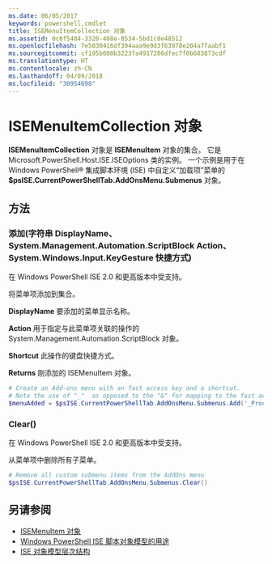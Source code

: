 ```yaml
---
ms.date: 06/05/2017
keywords: powershell,cmdlet
title: ISEMenuItemCollection 对象
ms.assetid: 0c0f5484-3320-408e-8534-5bd1c8e48512
ms.openlocfilehash: 7e5030416df394aaa9e9d3f63978e204a7faabf1
ms.sourcegitcommit: cf195b090b3223fa4917206dfec7f0b603873cdf
ms.translationtype: HT
ms.contentlocale: zh-CN
ms.lasthandoff: 04/09/2018
ms.locfileid: "30954698"
---
```

# <a name="the-isemenuitemcollection-object"></a>ISEMenuItemCollection 对象

**ISEMenuItemCollection** 对象是 **ISEMenuItem** 对象的集合。 它是 Microsoft.PowerShell.Host.ISE.ISEOptions 类的实例。 一个示例是用于在 Windows PowerShell® 集成脚本环境 (ISE) 中自定义“加载项”菜单的 **$psISE.CurrentPowerShellTab.AddOnsMenu.Submenus** 对象。

## <a name="method"></a>方法

### <a name="addstring-displayname-systemmanagementautomationscriptblock-action-systemwindowsinputkeygesture-shortcut-"></a>添加\(字符串 DisplayName、System.Management.Automation.ScriptBlock Action、System.Windows.Input.KeyGesture 快捷方式\)

在 Windows PowerShell ISE 2.0 和更高版本中受支持。

将菜单项添加到集合。

**DisplayName** 要添加的菜单显示名称。

**Action** 用于指定与此菜单项关联的操作的 System.Management.Automation.ScriptBlock 对象。

**Shortcut** 此操作的键盘快捷方式。

**Returns** 刚添加的 ISEMenuItem 对象。

```powershell
# Create an Add-ons menu with an fast access key and a shortcut.
# Note the use of "_"  as opposed to the "&" for mapping to the fast access key letter for the menu item.
$menuAdded = $psISE.CurrentPowerShellTab.AddOnsMenu.Submenus.Add('_Process', {Get-Process}, 'Alt+P')
```

### <a name="clear"></a>Clear\(\)

在 Windows PowerShell ISE 2.0 和更高版本中受支持。

从菜单项中删除所有子菜单。

```powershell
# Remove all custom submenu items from the AddOns menu
$psISE.CurrentPowerShellTab.AddOnsMenu.Submenus.Clear()
```

## <a name="see-also"></a>另请参阅

- [ISEMenuItem 对象](The-ISEMenuItem-Object.md)
- [Windows PowerShell ISE 脚本对象模型的用途](Purpose-of-the-Windows-PowerShell-ISE-Scripting-Object-Model.md)
- [ISE 对象模型层次结构](The-ISE-Object-Model-Hierarchy.md)